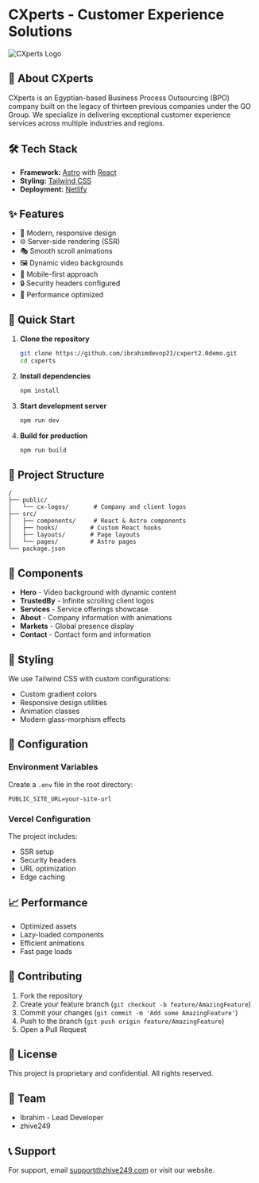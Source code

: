 # CXperts - Customer Experience Solutions

![CXperts Logo](public/cx-logos/logo.png)

## 🚀 About CXperts

CXperts is an Egyptian-based Business Process Outsourcing (BPO) company built on the legacy of thirteen previous companies under the GO Group. We specialize in delivering exceptional customer experience services across multiple industries and regions.

## 🛠️ Tech Stack

- **Framework:** [Astro](https://astro.build/) with [React](https://reactjs.org/)
- **Styling:** [Tailwind CSS](https://tailwindcss.com/)
- **Deployment:** [Netlify](https://www.netlify.com)

## ✨ Features

- 🎨 Modern, responsive design
- 🌐 Server-side rendering (SSR)
- 🎭 Smooth scroll animations
- 🖼️ Dynamic video backgrounds
- 📱 Mobile-first approach
- 🔒 Security headers configured
- 🚄 Performance optimized

## 🚀 Quick Start

1. **Clone the repository**

   ```bash
   git clone https://github.com/ibrahimdevop21/cxpert2.0demo.git
   cd cxperts
   ```

2. **Install dependencies**

   ```bash
   npm install
   ```

3. **Start development server**

   ```bash
   npm run dev
   ```

4. **Build for production**
   ```bash
   npm run build
   ```

## 📁 Project Structure

```
/
├── public/
│   └── cx-logos/       # Company and client logos
├── src/
│   ├── components/     # React & Astro components
│   ├── hooks/         # Custom React hooks
│   ├── layouts/       # Page layouts
│   └── pages/         # Astro pages
└── package.json
```

## 🧩 Components

- **Hero** - Video background with dynamic content
- **TrustedBy** - Infinite scrolling client logos
- **Services** - Service offerings showcase
- **About** - Company information with animations
- **Markets** - Global presence display
- **Contact** - Contact form and information

## 🎨 Styling

We use Tailwind CSS with custom configurations:

- Custom gradient colors
- Responsive design utilities
- Animation classes
- Modern glass-morphism effects

## 🔧 Configuration

### Environment Variables

Create a `.env` file in the root directory:

```env
PUBLIC_SITE_URL=your-site-url
```

### Vercel Configuration

The project includes:

- SSR setup
- Security headers
- URL optimization
- Edge caching

## 📈 Performance

- Optimized assets
- Lazy-loaded components
- Efficient animations
- Fast page loads

## 🤝 Contributing

1. Fork the repository
2. Create your feature branch (`git checkout -b feature/AmazingFeature`)
3. Commit your changes (`git commit -m 'Add some AmazingFeature'`)
4. Push to the branch (`git push origin feature/AmazingFeature`)
5. Open a Pull Request

## 📄 License

This project is proprietary and confidential. All rights reserved.

## 👥 Team

- Ibrahim - Lead Developer
- zhive249

## 📞 Support

For support, email support@zhive249.com or visit our website.
